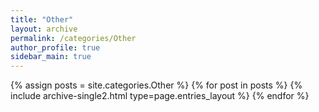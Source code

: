 ```yaml
---
title: "Other"
layout: archive
permalink: /categories/Other
author_profile: true
sidebar_main: true
---
```


{% assign posts = site.categories.Other %}
{% for post in posts %} {% include archive-single2.html type=page.entries_layout %} {% endfor %}
